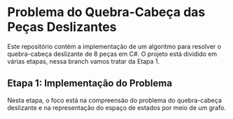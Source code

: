 ﻿# Problema do Quebra-Cabeça das Peças Deslizantes

Este repositório contém a implementação de um algoritmo para resolver o quebra-cabeça deslizante de 8 peças em C#. O projeto está dividido em várias etapas, nessa branch vamos tratar da Etapa 1.

## Etapa 1: Implementação do Problema

Nesta etapa, o foco está na compreensão do problema do quebra-cabeça deslizante e na representação do espaço de estados por meio de um grafo.
